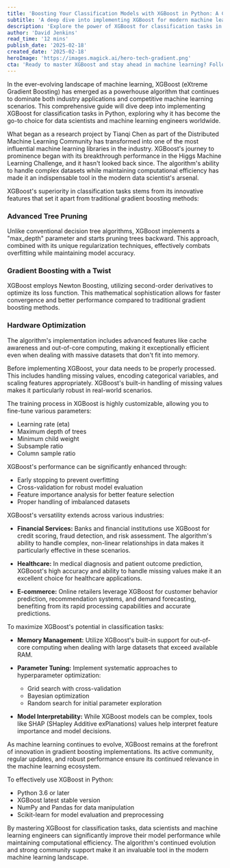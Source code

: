 ```yaml
---
title: 'Boosting Your Classification Models with XGBoost in Python: A Comprehensive Guide'
subtitle: 'A deep dive into implementing XGBoost for modern machine learning classification tasks'
description: 'Explore the power of XGBoost for classification tasks in Python. Learn about advanced tree pruning, gradient boosting optimizations, and real-world applications across industries. This comprehensive guide covers implementation details, performance optimization, and best practices for modern machine learning practitioners.'
author: 'David Jenkins'
read_time: '12 mins'
publish_date: '2025-02-18'
created_date: '2025-02-18'
heroImage: 'https://images.magick.ai/hero-tech-gradient.png'
cta: 'Ready to master XGBoost and stay ahead in machine learning? Follow us on LinkedIn for more in-depth technical guides, industry insights, and the latest developments in ML technologies!'
---
```


In the ever-evolving landscape of machine learning, XGBoost (eXtreme Gradient Boosting) has emerged as a powerhouse algorithm that continues to dominate both industry applications and competitive machine learning scenarios. This comprehensive guide will dive deep into implementing XGBoost for classification tasks in Python, exploring why it has become the go-to choice for data scientists and machine learning engineers worldwide.

What began as a research project by Tianqi Chen as part of the Distributed Machine Learning Community has transformed into one of the most influential machine learning libraries in the industry. XGBoost's journey to prominence began with its breakthrough performance in the Higgs Machine Learning Challenge, and it hasn't looked back since. The algorithm's ability to handle complex datasets while maintaining computational efficiency has made it an indispensable tool in the modern data scientist's arsenal.

XGBoost's superiority in classification tasks stems from its innovative features that set it apart from traditional gradient boosting methods:

### Advanced Tree Pruning
Unlike conventional decision tree algorithms, XGBoost implements a "max_depth" parameter and starts pruning trees backward. This approach, combined with its unique regularization techniques, effectively combats overfitting while maintaining model accuracy.

### Gradient Boosting with a Twist
XGBoost employs Newton Boosting, utilizing second-order derivatives to optimize its loss function. This mathematical sophistication allows for faster convergence and better performance compared to traditional gradient boosting methods.

### Hardware Optimization
The algorithm's implementation includes advanced features like cache awareness and out-of-core computing, making it exceptionally efficient even when dealing with massive datasets that don't fit into memory.

Before implementing XGBoost, your data needs to be properly processed. This includes handling missing values, encoding categorical variables, and scaling features appropriately. XGBoost's built-in handling of missing values makes it particularly robust in real-world scenarios.

The training process in XGBoost is highly customizable, allowing you to fine-tune various parameters:
- Learning rate (eta)
- Maximum depth of trees
- Minimum child weight
- Subsample ratio
- Column sample ratio

XGBoost's performance can be significantly enhanced through:
- Early stopping to prevent overfitting
- Cross-validation for robust model evaluation
- Feature importance analysis for better feature selection
- Proper handling of imbalanced datasets

XGBoost's versatility extends across various industries:

- **Financial Services:** Banks and financial institutions use XGBoost for credit scoring, fraud detection, and risk assessment. The algorithm's ability to handle complex, non-linear relationships in data makes it particularly effective in these scenarios.

- **Healthcare:** In medical diagnosis and patient outcome prediction, XGBoost's high accuracy and ability to handle missing values make it an excellent choice for healthcare applications.

- **E-commerce:** Online retailers leverage XGBoost for customer behavior prediction, recommendation systems, and demand forecasting, benefiting from its rapid processing capabilities and accurate predictions.

To maximize XGBoost's potential in classification tasks:

- **Memory Management:** Utilize XGBoost's built-in support for out-of-core computing when dealing with large datasets that exceed available RAM.

- **Parameter Tuning:** Implement systematic approaches to hyperparameter optimization:
  - Grid search with cross-validation
  - Bayesian optimization
  - Random search for initial parameter exploration

- **Model Interpretability:** While XGBoost models can be complex, tools like SHAP (SHapley Additive exPlanations) values help interpret feature importance and model decisions.

As machine learning continues to evolve, XGBoost remains at the forefront of innovation in gradient boosting implementations. Its active community, regular updates, and robust performance ensure its continued relevance in the machine learning ecosystem.

To effectively use XGBoost in Python:
- Python 3.6 or later
- XGBoost latest stable version
- NumPy and Pandas for data manipulation
- Scikit-learn for model evaluation and preprocessing

By mastering XGBoost for classification tasks, data scientists and machine learning engineers can significantly improve their model performance while maintaining computational efficiency. The algorithm's continued evolution and strong community support make it an invaluable tool in the modern machine learning landscape.